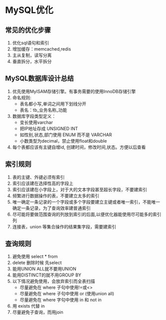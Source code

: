 # MySQL优化

## 常见的优化步骤

1. 优化sql语句和索引
2. 增加缓存：memcached,redis
3. 主从复制，读写分离
4. 垂直拆分，水平拆分


## MySQL数据库设计总结

1. 优先使用MyISAM存储引擎。有事务需要的使用InnoDB存储引擎
2. 命名规则:
    - 表名都小写,单词之间用下划线分开
    - 表名：tb_业务名称_功能
3. 数据库字段类型定义：
    - 变长使用varchar
    - 把IP地址存成 UNSIGNED INT
    - 如性别,状态,部门使用 ENUM 而不是 VARCHAR
    - 小数类型为decimal，禁止使用float和double
4. 每个表都应该有主键自增id, 创建时间，修改时间,状态。方便以后查看

## 索引规则
1. 表的主键、外键必须有索引
2. 索引应该建在选择性高的字段上
3. 索引应该建在小字段上，对于大的文本字段甚至超长字段，不要建索引
4. 频繁进行数据操作的表，不要建立太多的索引
5.  唯一确定一条记录的一个字段或多个字段要建立主键或者唯一索引，不能唯一确定一条记录，为了查询效率建普通索引
6. 尽可能将要做范围查询的列放到索引的后面,以便优化器能使用尽可能多的索引列
7. 连接表，union 等集合操作的结果集字段，需要建索引

## 查询规则
1. 避免使用 select * from
2. delete 删除时候 先select 
3. 能用UNION ALL就不要用UNION
4. 能用DISTINCT的就不用GROUP BY
5. 以下情况避免使用，会放弃索引而全表扫描
    - 尽量避免在 where 子句中使用!=或<>
    - 尽量避免在 where 子句中使用 or (使用union all)
    - 尽量避免在 where 字句中使用 in 和 not in 
6. 用 exists 代替 in
7. 尽量避免子查询，而用join
